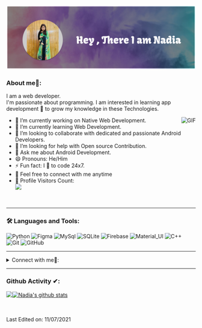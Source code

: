 ![ProfileBanner](https://raw.githubusercontent.com/NadiyaNodi/NadiyaNodi/main/github_backend.jpg)

### About me🧑:
I am  a web developer.<br/>
I'm passionate about programming.
I am interested in learning app development 💖 to grow my knowledge in these Technologies.




<img align="right" alt="GIF" src="https://media.giphy.com/media/836HiJc7pgzy8iNXCn/giphy.gif" />

- 🔭 I’m currently working on Native Web Development.
- 🌱 I’m currently learning Web Development.
- 👯 I’m looking to collaborate with dedicated and passionate Android Developers.
- 🤔 I’m looking for help with Open source Contribution.
- 💬 Ask me about Android Development.
- 😄 Pronouns: He/Him
- ⚡ Fun fact: I 💖 to code 24x7.
- 🤝 Feel free to connect with me anytime
- 🎢 Profile Visitors Count:  
![](https://visitor-badge.glitch.me/badge?page_id=NadiyaNodi.NadiyaNodi)

<br/>

---
### 🛠️ Languages and Tools:


![Python](https://img.shields.io/badge/-Python-black?style=flat-square&logo=Python)
![Figma](https://img.shields.io/badge/-Figma-black?style=flat-square&logo=Figma)
![MySql](https://img.shields.io/badge/-MySql-black?style=flat-square&logo=MySql)
![SQLite](https://img.shields.io/badge/-MySql-black?style=flat-square&logo=SQLite)
![Firebase](https://img.shields.io/badge/-Firebase-black?style=flat-square&logo=Firebase)
![Material_UI](https://img.shields.io/badge/-Material_UI-black?style=flat-square&logo=material-ui)
![C++](https://img.shields.io/badge/-C++-black?style=flat-square&logo=c)
![Git](https://img.shields.io/badge/-Git-black?style=flat-square&logo=git)
![GitHub](https://img.shields.io/badge/-GitHub-black?style=flat-square&logo=github)

---

<details>
<summary> Connect with me🤝: </summary>  

<br/>

<a href="https://t.me/Cypher_Codex">
  <img align="left" alt="Dave's Telegram" width="22px" src="https://web.telegram.org/img/logo_share.png" />
</a>

<a href="https://github.com/NadiyaNodi">
  <img align="left" alt="Abdullah's Github" width="22px" src="https://upload.wikimedia.org/wikipedia/commons/thumb/a/ae/Github-desktop-logo-symbol.svg/1024px-Github-desktop-logo-symbol.svg.png" />
</a>

<a href="https://www.facebook.com/profile.php?id=100082601656260">
  <img align="left" alt="Nadia's Facebook" width="22px" src="https://facebookbrand.com/wp-content/uploads/2019/04/f_logo_RGB-Hex-Blue_512.png?w=512&h=512" />
</a>


<br/>

</details>

---

### Github Activity ✔:

<a href="https://github.com/NadiyaNodi">
  <img align="left" src="https://github-readme-stats.vercel.app/api/top-langs?username=NadiyaNodi&show_icons=true&theme=tokyonight&line_height=27" />
  </a>

<a href="https://github.com/NadiyaNodi">
 <img align="center" src="https://github-readme-stats.vercel.app/api?username=NadiyaNodi&show_icons=true&theme=tokyonight&line_height=27" alt="Nadia's github stats"/>
</a>

<br/>
<br/>
<br/>


</div>

Last Edited on: 11/07/2021
